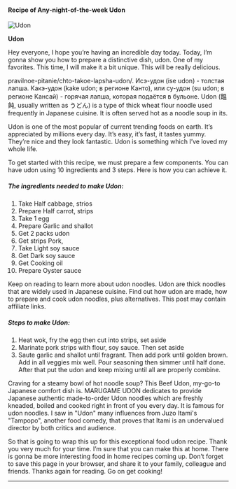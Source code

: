            

#### Recipe of Any-night-of-the-week Udon

![Udon](https://img-global.cpcdn.com/recipes/97e8933c3a10b52a/751x532cq70/udon-recipe-main-photo.jpg)

**Udon**

Hey everyone, I hope you’re having an incredible day today. Today, I’m gonna show you how to prepare a distinctive dish, udon. One of my favorites. This time, I will make it a bit unique. This will be really delicious.

pravilnoe-pitanie/chto-takoe-lapsha-udon/. Исэ-удон (ise udon) - толстая лапша. Какэ-удон (kake udon; в регионе Канто), или су-удон (su udon; в регионе Кансай) - горячая лапша, которая подаётся в бульоне. Udon (饂飩, usually written as うどん) is a type of thick wheat flour noodle used frequently in Japanese cuisine. It is often served hot as a noodle soup in its.

Udon is one of the most popular of current trending foods on earth. It’s appreciated by millions every day. It’s easy, it’s fast, it tastes yummy. They’re nice and they look fantastic. Udon is something which I’ve loved my whole life.

To get started with this recipe, we must prepare a few components. You can have udon using 10 ingredients and 3 steps. Here is how you can achieve it.

##### The ingredients needed to make Udon:

1.  Take Half cabbage, strios
2.  Prepare Half carrot, strips
3.  Take 1 egg
4.  Prepare Garlic and shallot
5.  Get 2 packs udon
6.  Get strips Pork,
7.  Take Light soy sauce
8.  Get Dark soy sauce
9.  Get Cooking oil
10.  Prepare Oyster sauce

Keep on reading to learn more about udon noodles. Udon are thick noodles that are widely used in Japanese cuisine. Find out how udon are made, how to prepare and cook udon noodles, plus alternatives. This post may contain affiliate links.

##### Steps to make Udon:

1.  Heat wok, fry the egg then cut into strips, set aside
2.  Marinate pork strips with flour, soy sauce. Then set aside
3.  Saute garlic and shallot until fragrant. Then add pork until golden brown. Add in all veggies mix well. Pour seasoning then simmer until half done. After that put the udon and keep mixing until all are properly combine.

Craving for a steamy bowl of hot noodle soup? This Beef Udon, my-go-to Japanese comfort dish is. MARUGAME UDON dedicates to provide Japanese authentic made-to-order Udon noodles which are freshly kneaded, boiled and cooked right in front of you every day. It is famous for udon noodles. I saw in "Udon" many influences from Juzo Itami's "Tampopo", another food comedy, that proves that Itami is an undervalued director by both critics and audience.

So that is going to wrap this up for this exceptional food udon recipe. Thank you very much for your time. I’m sure that you can make this at home. There is gonna be more interesting food in home recipes coming up. Don’t forget to save this page in your browser, and share it to your family, colleague and friends. Thanks again for reading. Go on get cooking!

* * *
